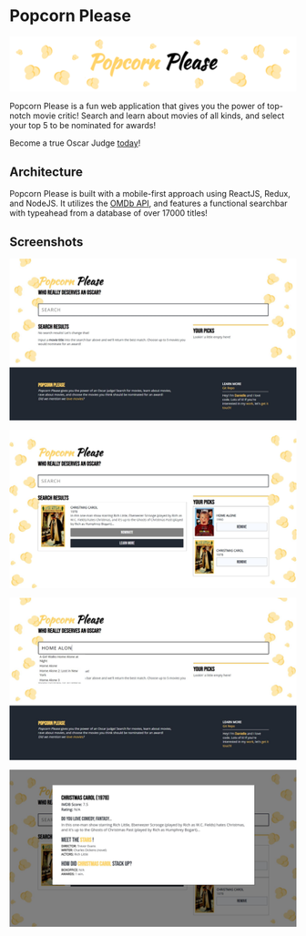 # Popcorn Please

![Popcorn Please Logo](https://github.com/danielle-dsouza/popcorn-please/blob/media/popcorn-brand-full.png "Popcorn Please Logo")

Popcorn Please is a fun web application that gives you the power of top-notch movie critic! Search and learn about movies of all kinds, and select your top 5 to be nominated for awards!

Become a true Oscar Judge [today](https://popcornplease.herokuapp.com/ "Popcorn Please Link")!

## Architecture
Popcorn Please is built with a mobile-first approach using ReactJS, Redux, and NodeJS. It utilizes the [OMDb API](http://www.omdbapi.com/ "OMDb API"), and features a functional searchbar with typeahead from a database of over 17000 titles!

## Screenshots
![Popcorn Please Home Page](https://github.com/danielle-dsouza/popcorn-please/blob/media/popcorn-please-home.JPG "Popcorn Please Home Page")

![Functional Search Bar](https://github.com/danielle-dsouza/popcorn-please/blob/media/popcorn-please-search.JPG "Functional Search Bar")

![Typeahead](https://github.com/danielle-dsouza/popcorn-please/blob/media/popcorn-please-typeahead.JPG "Typeahead")

![Animated Modal](https://github.com/danielle-dsouza/popcorn-please/blob/media/popcorn-please-modal.JPG "Animated Modal")
